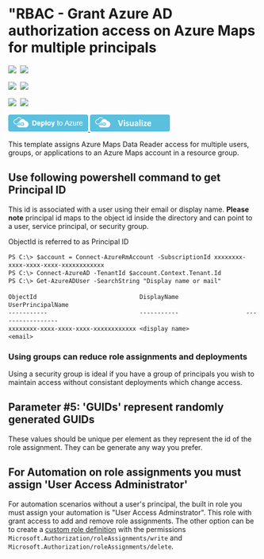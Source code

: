 # "RBAC - Grant Azure AD authorization access on Azure Maps for multiple principals

<IMG SRC="https://azurequickstartsservice.blob.core.windows.net/badges/201-rbac-multipleprincipals-maps/PublicLastTestDate.svg" />&nbsp;
<IMG SRC="https://azurequickstartsservice.blob.core.windows.net/badges/201-rbac-multipleprincipals-maps/PublicDeployment.svg" />&nbsp;

<IMG SRC="https://azurequickstartsservice.blob.core.windows.net/badges/201-rbac-multipleprincipals-maps/FairfaxLastTestDate.svg" />&nbsp;
<IMG SRC="https://azurequickstartsservice.blob.core.windows.net/badges/201-rbac-multipleprincipals-maps/FairfaxDeployment.svg" />&nbsp;

<IMG SRC="https://azurequickstartsservice.blob.core.windows.net/badges/201-rbac-multipleprincipals-maps/BestPracticeResult.svg" />&nbsp;
<IMG SRC="https://azurequickstartsservice.blob.core.windows.net/badges/201-rbac-multipleprincipals-maps/CredScanResult.svg" />&nbsp;

<a href="https://portal.azure.com/#create/Microsoft.Template/uri/https%3A%2F%2Fraw.githubusercontent.com%2FAzure%2Fazure-quickstart-templates%2Fmaster%2F201-rbac-multipleprincipals-maps%2Fazuredeploy.json" target="_blank">
    <img src="https://raw.githubusercontent.com/Azure/azure-quickstart-templates/master/1-CONTRIBUTION-GUIDE/images/deploytoazure.png"/>
</a>
<a href="http://armviz.io/#/?load=https%3A%2F%2Fraw.githubusercontent.com%2FAzure%2Fazure-quickstart-templates%2Fmaster%2F201-rbac-multipleprincipals-maps%2Fazuredeploy.json" target="_blank">
  <img src="https://raw.githubusercontent.com/Azure/azure-quickstart-templates/master/1-CONTRIBUTION-GUIDE/images/visualizebutton.png"/>
</a>

This template assigns Azure Maps Data Reader access for multiple users, groups, or applications to an Azure Maps account in a resource group.

## Use following powershell command to get Principal ID

This id is associated with a user using their email or display name. **Please note** principal id maps to the object id inside the directory and can point to a user, service principal, or security group.

ObjectId is referred to as Principal ID

    PS C:\> $account = Connect-AzureRmAccount -SubscriptionId xxxxxxxx-xxxx-xxxx-xxxx-xxxxxxxxxxxx
    PS C:\> Connect-AzureAD -TenantId $account.Context.Tenant.Id
    PS C:\> Get-AzureADUser -SearchString "Display name or mail"

    ObjectId                             DisplayName                   UserPrincipalName
    -----------                          -----------                   -----------------
    xxxxxxxx-xxxx-xxxx-xxxx-xxxxxxxxxxxx <display name>                <email>

### Using groups can reduce role assignments and deployments

Using a security group is ideal if you have a group of principals you wish to maintain access without consistant deployments which change access.

## Parameter #5: 'GUIDs' represent randomly generated GUIDs

These values should be unique per element as they represent the id of the role assignment. They can be generate any way you prefer.

## For Automation on role assignments you must assign 'User Access Administrator'

For automation scenarios without a user's principal, the built in role you must assign your automation is "User Access Adminstrator". This role with grant access to add and remove role assignments. The other option can be to create a [custom role definition](https://docs.microsoft.com/en-us/azure/role-based-access-control/custom-roles) with the permissions `Microsoft.Authorization/roleAssignments/write` and `Microsoft.Authorization/roleAssignments/delete`.
